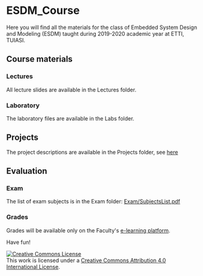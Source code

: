 # ESDM_Course

Here you will find all the materials for the class of Embedded System Design and Modeling (ESDM) taught during 2019-2020
academic year at ETTI, TUIASI.

## Course materials 

### Lectures 

All lecture slides are available in the Lectures folder.

### Laboratory

The laboratory files are available in the Labs folder.

## Projects

The project descriptions are available in the Projects folder, see [here](Projects/Projects.pdf)

## Evaluation

### Exam

The list of exam subjects is in the Exam folder: [Exam/SubjectsList.pdf](Exam/SubjectsList.pdf)

### Grades

Grades will be available only on the Faculty's [e-learning platform](edu.etti.tuiasi.ro).

Have fun!

<a rel="license" href="http://creativecommons.org/licenses/by/4.0/"><img alt="Creative Commons License" style="border-width:0" src="https://i.creativecommons.org/l/by/4.0/88x31.png" /></a><br />This work is licensed under a <a rel="license" href="http://creativecommons.org/licenses/by/4.0/">Creative Commons Attribution 4.0 International License</a>.


